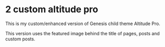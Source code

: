 # 2 custom altitude pro
This is my custom/enhanced version of Genesis child theme Altitude Pro.

This version uses the featured image behind the title of pages, posts and custom posts.
